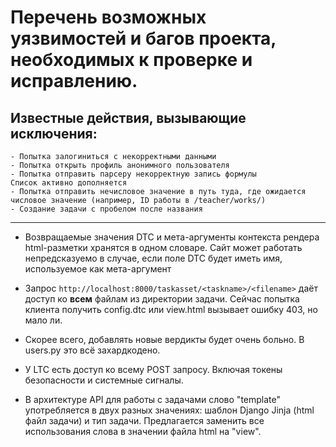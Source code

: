 # Перечень возможных уязвимостей и багов проекта, необходимых к проверке и исправлению.

## Известные действия, вызывающие исключения:
    - Попытка залогиниться с некорректными данными
    - Попытка открыть профиль анонимного пользователя
    - Попытка отправить парсеру некорректную запись формулы
    Список активно дополняется
    - Попытка отправить нечисловое значение в путь туда, где ожидается числовое значение (например, ID работы в /teacher/works/)
    - Создание задачи с пробелом после названия


***
 

- Возвращаемые значения DTC и мета-аргументы контекста рендера html-разметки хранятся в одном словаре. Сайт может работать непредсказуемо в случае, если поле DTC будет иметь имя, используемое как мета-аргумент

- Запрос `http://localhost:8000/taskasset/<taskname>/<filename>` даёт доступ ко __всем__ файлам из директории задачи. Сейчас попытка клиента получить config.dtc или view.html вызывает ошибку 403, но мало ли.

- Скорее всего, добавлять новые вердикты будет очень больно. В users.py это всё захардкодено.

- У LTC есть доступ ко всему POST запросу. Включая токены безопасности и системные сигналы.

- В архитектуре API для работы с задачами слово "template" употребляется в двух разных значениях: шаблон Django Jinja (html файл задачи) и тип задачи. Предлагается заменить все использования слова в значении файла html на "view".
